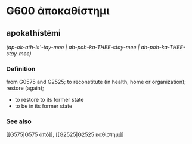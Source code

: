 # G600 ἀποκαθίστημι

## apokathístēmi

_(ap-ok-ath-is'-tay-mee | ah-poh-ka-THEE-stay-mee | ah-poh-ka-THEE-stay-mee)_

### Definition

from G0575 and G2525; to reconstitute (in health, home or organization); restore (again); 

- to restore to its former state
- to be in its former state

### See also

[[G575|G575 ἀπό]], [[G2525|G2525 καθίστημι]]
